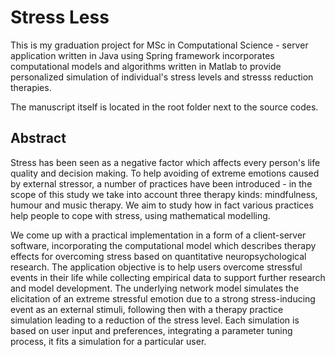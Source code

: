 # Stress Less

This is my graduation project for MSc in Computational Science - server application written in Java using Spring framework incorporates computational models and algorithms written in Matlab to provide personalized simulation of individual's stress levels and stresss reduction therapies.

The manuscript itself is located in the root folder next to the source codes.

## Abstract

Stress has been seen as a negative factor which affects every person's life quality and decision making. To help avoiding of extreme emotions caused by external stressor, a number of practices have been introduced - in the scope of this study we take into account three therapy kinds: mindfulness, humour and music therapy. We aim to study how in fact various practices help people to cope with stress, using mathematical modelling. 

We come up with a practical implementation in a form of a client-server software, incorporating the computational model which describes therapy effects for overcoming stress based on quantitative neuropsychological research. The application objective is to help users overcome stressful events in their life while collecting empirical data to support further research and model development. The underlying network model simulates the elicitation of an extreme stressful emotion due to a strong stress-inducing event as an external stimuli, following then with a therapy practice simulation leading to a reduction of the stress level. Each simulation is based on user input and preferences, integrating a parameter tuning process, it fits a simulation for a particular user.